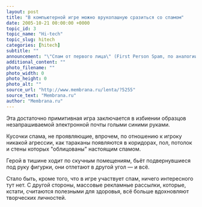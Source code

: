 ```yaml
---
layout: post
title: "В компьютерной игре можно врукопашную сразиться со спамом"
date: 2005-10-21 00:00:00 +0000
topic_id: 3
topic_name: "Hi-tech"
topic_slug: hitech
categories: [hitech]
subtitle: ""
announcement: "\"Спам от первого лица\" (First Person Spam, по аналогии с First Person Shooter — FPS) является компьютерной игрой от немецкого разработчика Мальте Стайнера (Malte Steiner)."
additional_content: ""
photo_filename: ""
photo_width: 0
photo_height: 0
photo_alt: ""
source_url: "http://www.membrana.ru/lenta/?5255"
source_text: "Membrana.ru"
author: "Membrana.ru"
---
```

Эта достаточно примитивная игра заключается в избиении образцов незапрашиваемой электронной почты голыми синими руками.

Кусочки спама, не проявляющие, впрочем, по отношению к игроку никакой агрессии, как тараканы появляются в коридорах, пол, потолок и стены которых "облицованы" настоящим спамом.

Герой в тишине ходит по скучным помещениям, бьёт подвернувшиеся под руку фигурки, они отлетают в другой угол — и всё.

Стало быть, кроме того, что в игре участвует спам, ничего интересного тут нет. С другой стороны, массовые рекламные рассылки, которые, кстати, считаются полезными для здоровья, всё больше вдохновляют творческих личностей.
